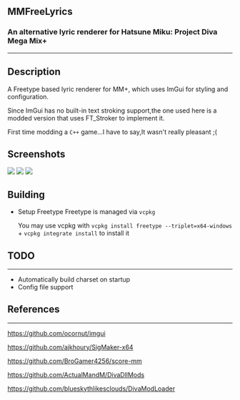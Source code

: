 ## MMFreeLyrics 
### An alternative lyric renderer for Hatsune Miku: Project Diva Mega Mix+
----
## Description

A Freetype based lyric renderer for MM+, which uses ImGui for styling
and configuration.

Since ImGui has no built-in text stroking support,the one used here is
a modded version that uses FT_Stroker to implement it.

First time modding a `C++` game...I have to say,It wasn't really pleasant ;(

## Screenshots
![](https://user-images.githubusercontent.com/31397301/180940279-31d58deb-e384-42cd-848b-48c7c3c74abf.png)
![](https://user-images.githubusercontent.com/31397301/180940518-bab58460-5249-4d2e-b09a-d344d1249ddd.png)
![](https://user-images.githubusercontent.com/31397301/180940285-d56ac403-31b0-45c1-a290-384ea331e7cf.png)

## Building
- Setup Freetype
    Freetype is managed via `vcpkg`

    You may use vcpkg with `vcpkg install freetype --triplet=x64-windows` + `vcpkg integrate install` to install it

## TODO
----
- Automatically build charset on startup
- Config file support

## References
----
https://github.com/ocornut/imgui

https://github.com/ajkhoury/SigMaker-x64

https://github.com/BroGamer4256/score-mm

https://github.com/ActualMandM/DivaDllMods

https://github.com/blueskythlikesclouds/DivaModLoader